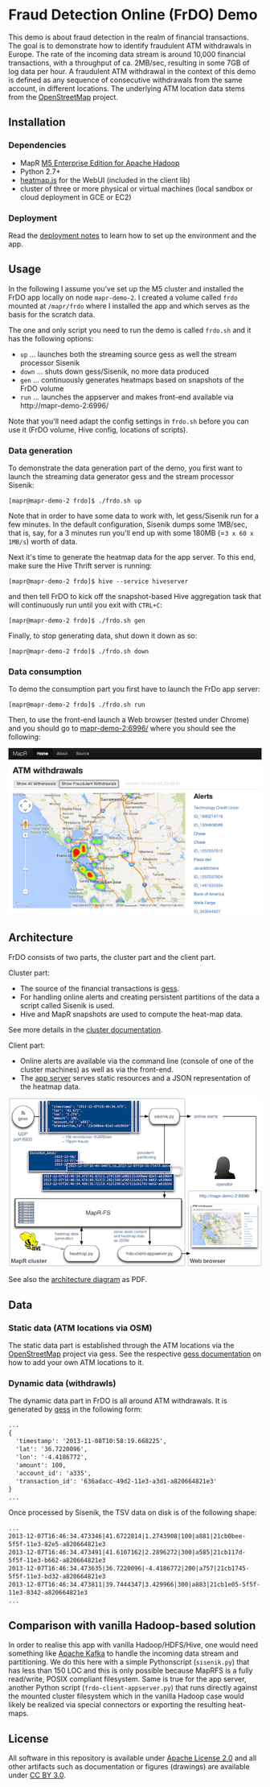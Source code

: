 # Fraud Detection Online (FrDO) Demo

This demo is about fraud detection in the realm of financial transactions.
The goal is to demonstrate how to identify fraudulent ATM withdrawals in Europe.
The rate of the incoming data stream is around 10,000 financial transactions, 
with a throughput of ca. 2MB/sec, resulting in some 7GB of log data per hour.
A fraudulent ATM withdrawal in the context of this demo is defined as any
sequence of consecutive withdrawals from the same account, in different locations.
The underlying ATM location data stems from the [OpenStreetMap](http://openstreetmap.org) project.

## Installation

### Dependencies

* MapR [M5 Enterprise Edition for Apache Hadoop](http://www.mapr.com/products/mapr-editions/m5-edition)
* Python 2.7+
* [heatmap.js](http://www.patrick-wied.at/static/heatmapjs/) for the WebUI (included in the client lib)
* cluster of three or more physical or virtual machines (local sandbox or cloud deployment in GCE or EC2)

### Deployment

Read the [deployment notes](doc/deploy-notes.md) to learn how to set up the
environment and the app. 

## Usage

In the following I assume you've set up the M5 cluster and installed the FrDO
app locally on node `mapr-demo-2`. I created a volume called `frdo` mounted
at `/mapr/frdo` where I installed the app and which serves as the basis for the
scratch data.

The one and only script you need to run the demo is called `frdo.sh` and it has
the following options:

* `up` ... launches both the streaming source gess as well the stream processor Sisenik
* `down` ... shuts down gess/Sisenik, no more data produced
* `gen` ... continuously generates heatmaps based on snapshots of the FrDO volume
* `run` ... launches the appserver and makes front-end available via http://mapr-demo-2:6996/

Note that you'll need adapt the config settings in `frdo.sh` before you can use
it (FrDO volume, Hive config, locations of scripts).

### Data generation

To demonstrate the data generation part of the demo, you first want to launch
the streaming data generator gess and the stream processor Sisenik:

    [mapr@mapr-demo-2 frdo]$ ./frdo.sh up

Note that in order to have some data to work with, let gess/Sisenik run for a 
few minutes. In the default configuration, Sisenik dumps some 1MB/sec, that is, 
say, for a 3 minutes run you'll end up with some 180MB (=`3 x 60 x 1MB/s`) 
worth of data.

Next it's time to generate the heatmap data for the app server. To this end,
make sure the Hive Thrift server is running:

    [mapr@mapr-demo-2 frdo]$ hive --service hiveserver

and then tell FrDO to kick off the snapshot-based Hive aggregation task that
will continuously run until you exit with `CTRL+C`: 

    [mapr@mapr-demo-2 frdo]$ ./frdo.sh gen
    
Finally, to stop generating data, shut down it down as so:

    [mapr@mapr-demo-2 frdo]$ ./frdo.sh down

### Data consumption

To demo the consumption part you first have to launch the FrDo app server:

    [mapr@mapr-demo-2 frdo]$ ./frdo.sh run

Then, to use the front-end launch a Web browser (tested under Chrome) and
you should go to [mapr-demo-2:6996/](http://mapr-demo-2:6996/) where you
should see the following:

![FrDO WebUI screen shot](doc/frdo-webui-screenshot.png?raw=true)

## Architecture

FrDO consists of two parts, the cluster part and the client part.

Cluster part:

* The source of the financial transactions is [gess](https://github.com/mhausenblas/gess).
* For handling online alerts and creating persistent partitions of the data a script called Sisenik is used.
* Hive and MapR snapshots are used to compute the heat-map data.

See more details in the [cluster documentation](cluster/README.md).

Client part:

* Online alerts are available via the command line (console of one of the cluster machines) as well as via the front-end.
* The [app server](frdo/client/frdo-client-appserver.py) serves static resources and a JSON representation of the heatmap data.


![FrDO architecture](doc/frdo-architecture.png?raw=true)

See also the [architecture diagram](doc/frdo-architecture.pdf) as PDF.

## Data

### Static data (ATM locations via OSM)

The static data part is established through the ATM locations via the 
[OpenStreetMap](http://openstreetmap.org) project via gess. See the respective
[gess documentation](https://github.com/mhausenblas/gess#extending-atm-locations)
on how to add your own ATM locations to it.


### Dynamic data (withdrawls)

The dynamic data part in FrDO is all around ATM withdrawals. It is 
generated by [gess](https://github.com/mhausenblas/gess) in the following form:

    ...
    {
      'timestamp': '2013-11-08T10:58:19.668225', 
      'lat': '36.7220096',
      'lon': '-4.4186772',
      'amount': 100, 
      'account_id': 'a335', 
      'transaction_id': '636adacc-49d2-11e3-a3d1-a820664821e3'
    }
    ...

Once processed by Sisenik, the TSV data on disk is of the following shape:

    ...
    2013-12-07T16:46:34.473346|41.6722814|1.2743908|100|a881|21cb0bee-5f5f-11e3-82e5-a820664821e3
    2013-12-07T16:46:34.473491|41.6107162|2.2896272|300|a585|21cb117d-5f5f-11e3-b662-a820664821e3
    2013-12-07T16:46:34.473635|36.7220096|-4.4186772|200|a757|21cb1745-5f5f-11e3-bd32-a820664821e3
    2013-12-07T16:46:34.473811|39.7444347|3.429966|300|a883|21cb1e05-5f5f-11e3-8342-a820664821e3 
    ...


## Comparison with vanilla Hadoop-based solution

In order to realise this app with vanilla Hadoop/HDFS/Hive, one would need
something like [Apache Kafka](http://kafka.apache.org/) to handle the incoming data
stream and partitioning. We do this here with a simple Pythonscript (`sisenik.py`)
that has less than 150 LOC and this is only possible because MapRFS is a fully read/write,
POSIX compliant filesystem. Same is true for the app server, another Python script (`frdo-client-appserver.py`)
that runs directly against the mounted cluster filesystem which in the vanilla Hadoop
case would likely be realized via special connectors or exporting the resulting heat-maps.


## License

All software in this repository is available under [Apache License 2.0](http://www.apache.org/licenses/LICENSE-2.0.html)
and all other artifacts such as documentation or figures (drawings) are
available under [CC BY 3.0](http://creativecommons.org/licenses/by/3.0/).